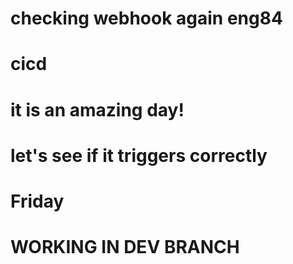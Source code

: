 # checking webhook again eng84
# cicd
# it is an amazing day!
# let's see if it triggers correctly
# Friday
# WORKING IN DEV BRANCH
